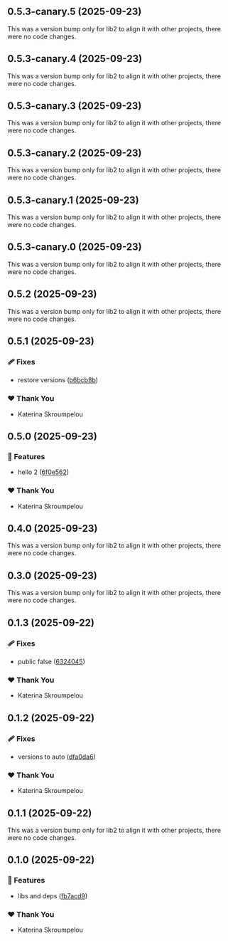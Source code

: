 ## 0.5.3-canary.5 (2025-09-23)

This was a version bump only for lib2 to align it with other projects, there were no code changes.

## 0.5.3-canary.4 (2025-09-23)

This was a version bump only for lib2 to align it with other projects, there were no code changes.

## 0.5.3-canary.3 (2025-09-23)

This was a version bump only for lib2 to align it with other projects, there were no code changes.

## 0.5.3-canary.2 (2025-09-23)

This was a version bump only for lib2 to align it with other projects, there were no code changes.

## 0.5.3-canary.1 (2025-09-23)

This was a version bump only for lib2 to align it with other projects, there were no code changes.

## 0.5.3-canary.0 (2025-09-23)

This was a version bump only for lib2 to align it with other projects, there were no code changes.

## 0.5.2 (2025-09-23)

This was a version bump only for lib2 to align it with other projects, there were no code changes.

## 0.5.1 (2025-09-23)

### 🩹 Fixes

- restore versions ([b6bcb8b](https://github.com/mandarini/repro-nx-release/commit/b6bcb8b))

### ❤️ Thank You

- Katerina Skroumpelou

## 0.5.0 (2025-09-23)

### 🚀 Features

- hello 2 ([6f0e562](https://github.com/mandarini/repro-nx-release/commit/6f0e562))

### ❤️ Thank You

- Katerina Skroumpelou

## 0.4.0 (2025-09-23)

This was a version bump only for lib2 to align it with other projects, there were no code changes.

## 0.3.0 (2025-09-23)

This was a version bump only for lib2 to align it with other projects, there were no code changes.

## 0.1.3 (2025-09-22)

### 🩹 Fixes

- public false ([6324045](https://github.com/mandarini/repro-nx-release/commit/6324045))

### ❤️ Thank You

- Katerina Skroumpelou

## 0.1.2 (2025-09-22)

### 🩹 Fixes

- versions to auto ([dfa0da6](https://github.com/mandarini/repro-nx-release/commit/dfa0da6))

### ❤️ Thank You

- Katerina Skroumpelou

## 0.1.1 (2025-09-22)

This was a version bump only for lib2 to align it with other projects, there were no code changes.

## 0.1.0 (2025-09-22)

### 🚀 Features

- libs and deps ([fb7acd9](https://github.com/mandarini/repro-nx-release/commit/fb7acd9))

### ❤️ Thank You

- Katerina Skroumpelou